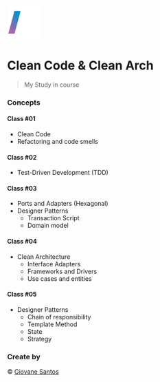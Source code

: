 <img src="./logo.png" width="80" height="80" alt="logo">

# Clean Code & Clean Arch

> My Study in course

### Concepts

#### Class #01

- Clean Code
- Refactoring and code smells

#### Class #02

- Test-Driven Development (TDD)

#### Class #03

- Ports and Adapters (Hexagonal)
- Designer Patterns 
  - Transaction Script
  - Domain model

#### Class #04

- Clean Architecture
  - Interface Adapters
  - Frameworks and Drivers
  - Use cases and entities

#### Class #05

- Designer Patterns
  - Chain of responsibility
  - Template Method
  - State
  - Strategy

### Create by
© [Giovane Santos](https://giovanesantossilva.github.io/)
